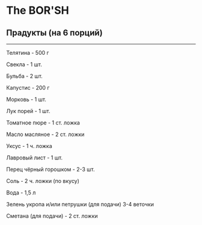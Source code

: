 # The BOR'SH
## Прадукты (на 6 порций)
***
Телятинa - 500 г

Свеклa - 1 шт.

Бульбa - 2 шт.

Капуcтис - 200 г

Морковь - 1 шт.

Лук порей - 1 шт.

Томатное пюре - 1 ст. ложка

Масло масляноe - 2 ст. ложки

Уксус - 1 ч. ложка

Лавровый лист - 1 шт.

Перец чёрный горошком - 2-3 шт.

Соль - 2 ч. ложки (по вкусу)

Вода - 1,5 л

Зелень укропа и/или петрушки (для подачи) 
3-4 веточки

Сметана (для подачи) - 2 ст. ложки